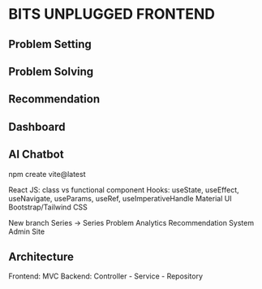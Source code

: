 # BITS UNPLUGGED FRONTEND

## Problem Setting

## Problem Solving

## Recommendation

## Dashboard

## AI Chatbot

npm create vite@latest

React JS: class vs functional component
Hooks: useState, useEffect, useNavigate, useParams, useRef, useImperativeHandle
Material UI
Bootstrap/Tailwind CSS

New branch
Series -> Series
Problem Analytics
Recommendation System
Admin Site

## Architecture

Frontend: MVC
Backend: Controller - Service - Repository